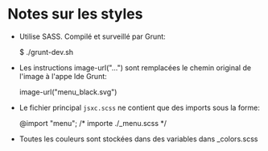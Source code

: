 # Notes sur les styles

* Utilise SASS. Compilé et surveillé par Grunt:


    $ ./grunt-dev.sh

* Les instructions image-url("...") sont remplacées
le chemin original de l'image à l'appe lde Grunt:


    image-url("menu_black.svg")

* Le fichier principal `jsxc.scss` ne contient que des imports sous
la forme:


    @import "menu";
    /* importe ./_menu.scss */
    
* Toutes les couleurs sont stockées dans des variables dans _colors.scss
